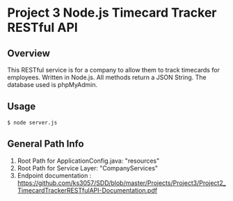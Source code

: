 # Project 3 Node.js Timecard Tracker RESTful API

## Overview

This RESTful service is for a company to allow them to track timecards for employees.
Written in Node.js. All methods return a JSON String. The database used is
phpMyAdmin.

## Usage
```
$ node server.js
```

## General Path Info
1. Root Path for ApplicationConfig.java: "resources"
2. Root Path for Service Layer: "CompanyServices"
3. Endpoint documentation : https://github.com/ks3057/SDD/blob/master/Projects/Project3/Project2_TimecardTrackerRESTfulAPI-Documentation.pdf
